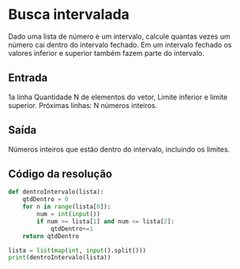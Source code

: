 # Busca intervalada

Dado uma lista de número e um intervalo, calcule quantas vezes um número cai dentro do intervalo fechado. Em um intervalo fechado os valores inferior e superior também fazem parte do intervalo.

## Entrada
1a linha Quantidade N de elementos do vetor, Limite inferior e limite superior.
Próximas linhas: N números inteiros.
## Saída
Números inteiros que estão dentro do intervalo, incluindo os limites.

## Código da resolução

```Python
def dentroIntervalo(lista):
    qtdDentro = 0
    for n in range(lista[0]):
        num = int(input())
        if num >= lista[1] and num <= lista[2]:
            qtdDentro+=1
    return qtdDentro

lista = list(map(int, input().split()))
print(dentroIntervalo(lista))
```